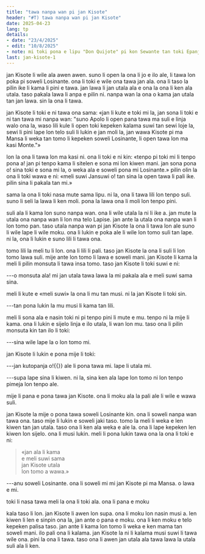 ```yaml
---
title: "tawa nanpa wan pi jan Kisote"
header: "#T) tawa nanpa wan pi jan Kisote"
date: 2025-04-23
lang: tp
details:
- date: "23/4/2025"
- edit: "10/8/2025"
- note: mi toki pona e lipu "Don Quijote" pi kon Sewante tan toki Epanjo.
last: jan-kisote-1
---
```


jan Kisote li wile ala awen awen. suno li open la ona li jo e ilo ale, li tawa lon poka pi soweli Losinante. ona li toki e wile ona tawa jan ala. ona li taso la pilin ike li kama li pini e tawa. jan lawa li jan utala ala e ona la ona li ken ala utala. taso pakala lawa li anpa e pilin ni. nanpa wan la ona o kama jan utala tan jan lawa. sin la ona li tawa.

jan Kisote li toki e ni tawa ona sama: «jan li kute e toki mi la, jan sona li toki e ni tan tawa mi nanpa wan: "suno Apolo li open pana tawa ma suli e linja walo ona la, waso lili kule li open toki kepeken kalama suwi tan sewi loje la, sewi li pini lape lon telo suli li lukin e jan moli la, jan wawa Kisote pi ma Mansa li weka tan tomo li kepeken soweli Losinante, li open tawa lon ma kasi Monte."»

lon la ona li tawa lon ma kasi ni. ona li toki e ni kin: «tenpo pi toki mi li tenpo pona a! jan pi tenpo kama li sitelen e sona mi lon kiwen mani. jan sona pona o! sina toki e sona mi la, o weka ala e soweli pona mi Losinante.» pilin olin la ona li toki wawa e ni: «meli suwi Jansuwi o! tan sina la open tawa li pali ike. pilin sina li pakala tan mi.»

sama la ona li toki nasa mute sama lipu. ni la, ona li tawa lili lon tenpo suli. suno li seli la lawa li ken moli. pona la lawa ona li moli lon tenpo pini.

suli ala li kama lon suno nanpa wan. ona li wile utala la ni li ike a. jan mute la utala ona nanpa wan li lon ma telo Lapise. jan ante la utala ona nanpa wan li lon tomo pan. taso utala nanpa wan pi jan Kisote la ona li tawa lon ale suno li wile lape li wile moku. ona li lukin e poka ale li wile lon tomo suli tan lape. ni la, ona li lukin e suno lili li tawa ona.

tomo lili la meli tu li lon. ona li lili li pali. taso jan Kisote la ona li suli li lon tomo lawa suli. mije ante lon tomo li lawa e soweli mani. jan Kisote li kama la meli li pilin monsuta
li tawa insa tomo. taso jan Kisote li toki suwi e ni:

---o monsuta ala! mi jan utala tawa lawa la mi pakala ala e meli suwi sama sina.

meli li kute e «meli suwi» la ona li mu tan musi. ni la jan Kisote li toki sin.

---tan pona lukin la mu musi li kama tan lili.

meli li sona ala e nasin toki ni pi tenpo pini li mute e mu. tenpo ni la mije li kama. ona li lukin e sijelo linja e ilo utala, li wan lon mu. taso ona li pilin monsuta kin tan ilo li toki:

---sina wile lape la o lon tomo mi.

jan Kisote li lukin e pona mije li toki:

---jan kutopanja o!{{<note text="nimi ni li nimi sin musi tan kulupu Epanja pi toki pona, li toki e kulupu ni. ona li nimi jan ala. mi kepeken nimi ni tan musi. lipu la kon nimi li «ijo li tan kulupu Kasija pi ma Epanja _` (castellano)`_».">}} ale li pona tawa mi. lape li utala mi.

---supa lape sina li kiwen. ni la, sina ken ala lape lon tomo ni lon tenpo pimeja lon tenpo ale.

mije li pana e pona tawa jan Kisote. ona li moku ala la pali ale li wile e wawa suli.

jan Kisote la mije o pona tawa soweli Losinante kin. ona li soweli nanpa wan tawa ona. taso mije li lukin e soweli jaki taso. tomo la meli li weka e len kiwen tan jan utala. taso ona li ken ala weka e ale la. ona li lape kepeken len kiwen lon sijelo. ona li musi lukin. meli li pona lukin tawa ona la ona li toki e ni:

> «jan ala li kama  
> e meli suwi sama  
> jan Kisote utala  
> lon tomo a wawa.»

---anu soweli Losinante. ona li soweli mi mi jan Kisote pi ma Mansa. o lawa e mi.

toki li nasa tawa meli la ona li toki ala. ona li pana e moku

kala taso li lon. jan Kisote li awen lon supa. ona li moku lon nasin musi a. len kiwen li len e sinpin ona la, jan ante o pana e moku. ona li ken moku e telo kepeken palisa taso. jan ante li kama lon tomo li weka e ken mama tan soweli mani. ilo pali ona li kalama. jan Kisote la ni li kalama musi suwi li tawa wile ona. pini la ona li tawa. taso ona li awen jan utala ala tawa lawa la utala suli ala li ken.
